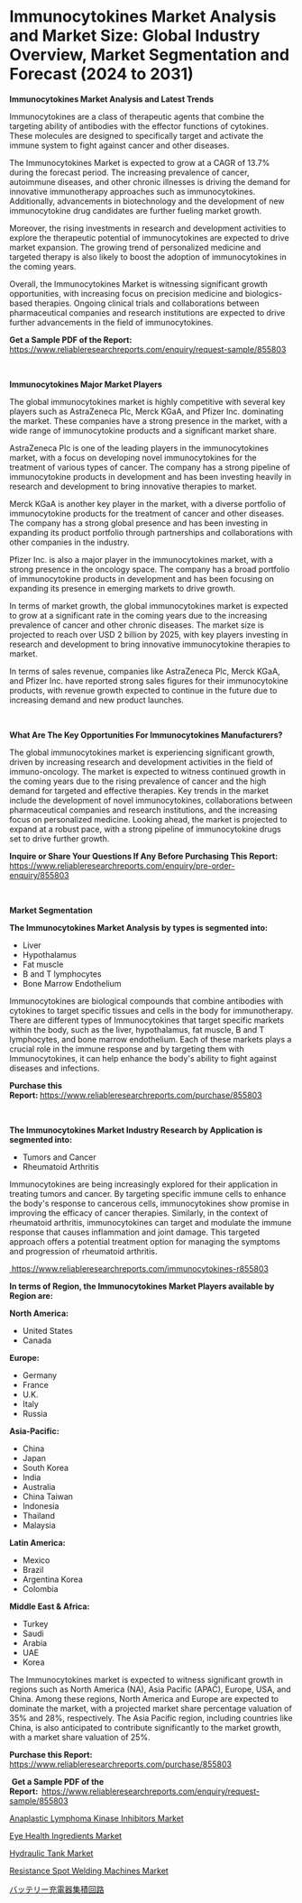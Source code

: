 <p><h1>Immunocytokines Market Analysis and Market Size: Global Industry Overview, Market Segmentation and Forecast (2024 to 2031)</h1></p><p><strong>Immunocytokines Market Analysis and Latest Trends</strong></p>
<p><p>Immunocytokines are a class of therapeutic agents that combine the targeting ability of antibodies with the effector functions of cytokines. These molecules are designed to specifically target and activate the immune system to fight against cancer and other diseases.</p><p>The Immunocytokines Market is expected to grow at a CAGR of 13.7% during the forecast period. The increasing prevalence of cancer, autoimmune diseases, and other chronic illnesses is driving the demand for innovative immunotherapy approaches such as immunocytokines. Additionally, advancements in biotechnology and the development of new immunocytokine drug candidates are further fueling market growth.</p><p>Moreover, the rising investments in research and development activities to explore the therapeutic potential of immunocytokines are expected to drive market expansion. The growing trend of personalized medicine and targeted therapy is also likely to boost the adoption of immunocytokines in the coming years.</p><p>Overall, the Immunocytokines Market is witnessing significant growth opportunities, with increasing focus on precision medicine and biologics-based therapies. Ongoing clinical trials and collaborations between pharmaceutical companies and research institutions are expected to drive further advancements in the field of immunocytokines.</p></p>
<p><strong>Get a Sample PDF of the Report:&nbsp;</strong> <a href="https://www.reliableresearchreports.com/enquiry/request-sample/855803">https://www.reliableresearchreports.com/enquiry/request-sample/855803</a></p>
<p>&nbsp;</p>
<p><strong>Immunocytokines Major Market Players</strong></p>
<p><p>The global immunocytokines market is highly competitive with several key players such as AstraZeneca Plc, Merck KGaA, and Pfizer Inc. dominating the market. These companies have a strong presence in the market, with a wide range of immunocytokine products and a significant market share. </p><p>AstraZeneca Plc is one of the leading players in the immunocytokines market, with a focus on developing novel immunocytokines for the treatment of various types of cancer. The company has a strong pipeline of immunocytokine products in development and has been investing heavily in research and development to bring innovative therapies to market. </p><p>Merck KGaA is another key player in the market, with a diverse portfolio of immunocytokine products for the treatment of cancer and other diseases. The company has a strong global presence and has been investing in expanding its product portfolio through partnerships and collaborations with other companies in the industry.</p><p>Pfizer Inc. is also a major player in the immunocytokines market, with a strong presence in the oncology space. The company has a broad portfolio of immunocytokine products in development and has been focusing on expanding its presence in emerging markets to drive growth.</p><p>In terms of market growth, the global immunocytokines market is expected to grow at a significant rate in the coming years due to the increasing prevalence of cancer and other chronic diseases. The market size is projected to reach over USD 2 billion by 2025, with key players investing in research and development to bring innovative immunocytokine therapies to market.</p><p>In terms of sales revenue, companies like AstraZeneca Plc, Merck KGaA, and Pfizer Inc. have reported strong sales figures for their immunocytokine products, with revenue growth expected to continue in the future due to increasing demand and new product launches.</p></p>
<p>&nbsp;</p>
<p><strong>What Are The Key Opportunities For Immunocytokines Manufacturers?</strong></p>
<p><p>The global immunocytokines market is experiencing significant growth, driven by increasing research and development activities in the field of immuno-oncology. The market is expected to witness continued growth in the coming years due to the rising prevalence of cancer and the high demand for targeted and effective therapies. Key trends in the market include the development of novel immunocytokines, collaborations between pharmaceutical companies and research institutions, and the increasing focus on personalized medicine. Looking ahead, the market is projected to expand at a robust pace, with a strong pipeline of immunocytokine drugs set to drive further growth.</p></p>
<p><strong>Inquire or Share Your Questions If Any Before Purchasing This Report:</strong> <a href="https://www.reliableresearchreports.com/enquiry/pre-order-enquiry/855803">https://www.reliableresearchreports.com/enquiry/pre-order-enquiry/855803</a></p>
<p>&nbsp;</p>
<p><strong>Market Segmentation</strong></p>
<p><strong>The Immunocytokines Market Analysis by types is segmented into:</strong></p>
<p><ul><li>Liver</li><li>Hypothalamus</li><li>Fat muscle</li><li>B and T lymphocytes</li><li>Bone Marrow Endothelium</li></ul></p>
<p><p>Immunocytokines are biological compounds that combine antibodies with cytokines to target specific tissues and cells in the body for immunotherapy. There are different types of Immunocytokines that target specific markets within the body, such as the liver, hypothalamus, fat muscle, B and T lymphocytes, and bone marrow endothelium. Each of these markets plays a crucial role in the immune response and by targeting them with Immunocytokines, it can help enhance the body's ability to fight against diseases and infections.</p></p>
<p><strong>Purchase this Report:&nbsp;</strong><a href="https://www.reliableresearchreports.com/purchase/855803">https://www.reliableresearchreports.com/purchase/855803</a></p>
<p>&nbsp;</p>
<p><strong>The Immunocytokines Market Industry Research by Application is segmented into:</strong></p>
<p><ul><li>Tumors and Cancer</li><li>Rheumatoid Arthritis</li></ul></p>
<p><p>Immunocytokines are being increasingly explored for their application in treating tumors and cancer. By targeting specific immune cells to enhance the body's response to cancerous cells, immunocytokines show promise in improving the efficacy of cancer therapies. Similarly, in the context of rheumatoid arthritis, immunocytokines can target and modulate the immune response that causes inflammation and joint damage. This targeted approach offers a potential treatment option for managing the symptoms and progression of rheumatoid arthritis.</p></p>
<p><a href="https://www.reliableresearchreports.com/immunocytokines-r855803">&nbsp;https://www.reliableresearchreports.com/immunocytokines-r855803</a></p>
<p><strong>In terms of Region, the Immunocytokines Market Players available by Region are:</strong></p>
<p>
    <p> <strong> North America: </strong>
        <ul>
            <li>United States</li>
            <li>Canada</li>
        </ul>
        </p> 
    <p> <strong> Europe: </strong>
        <ul>
            <li>Germany</li>
            <li>France</li>
            <li>U.K.</li>
            <li>Italy</li>
            <li>Russia</li>
        </ul>
        </p> 
    <p> <strong> Asia-Pacific: </strong>
        <ul>
            <li>China</li>
            <li>Japan</li>
            <li>South Korea</li>
            <li>India</li>
            <li>Australia</li>
            <li>China Taiwan</li>
            <li>Indonesia</li>
            <li>Thailand</li>
            <li>Malaysia</li>
        </ul>
        </p> 
    <p> <strong> Latin America: </strong>
        <ul>
            <li>Mexico</li>
            <li>Brazil</li>
            <li>Argentina Korea</li>
            <li>Colombia</li>
        </ul>
        </p> 
    <p> <strong> Middle East & Africa: </strong>
        <ul>
            <li>Turkey</li>
            <li>Saudi</li>
            <li>Arabia</li>
            <li>UAE</li>
            <li>Korea</li>
        </ul>
    </p>
    </p>
<p><p>The Immunocytokines market is expected to witness significant growth in regions such as North America (NA), Asia Pacific (APAC), Europe, USA, and China. Among these regions, North America and Europe are expected to dominate the market, with a projected market share percentage valuation of 35% and 28%, respectively. The Asia Pacific region, including countries like China, is also anticipated to contribute significantly to the market growth, with a market share valuation of 25%.</p></p>
<p><strong>Purchase this Report: </strong><a href="https://www.reliableresearchreports.com/purchase/855803">https://www.reliableresearchreports.com/purchase/855803</a></p>
<p>&nbsp;<strong>Get a Sample PDF of the Report:&nbsp;&nbsp;</strong><a href="https://www.reliableresearchreports.com/enquiry/request-sample/855803">https://www.reliableresearchreports.com/enquiry/request-sample/855803</a></p>
<p><strong></strong></p>
<p><p><a href="https://github.com/MyrtisWest1/Market-Research-Report-List-1/blob/main/anaplastic-lymphoma-kinase-inhibitors-market.md">Anaplastic Lymphoma Kinase Inhibitors Market</a></p><p><a href="https://github.com/brenzgnarento/Market-Research-Report-List-2/blob/main/eye-health-ingredients-market.md">Eye Health Ingredients Market</a></p><p><a href="https://www.linkedin.com/pulse/hydraulic-tank-market-insight-trends-growth-forecasted-dls4e">Hydraulic Tank Market</a></p><p><a href="https://www.linkedin.com/pulse/resistance-spot-welding-machines-market-report-reveals-lvz9e">Resistance Spot Welding Machines Market</a></p><p><a href="https://github.com/deonnorth8/Market-Research-Report-List-1/blob/main/887896758329.md">バッテリー充電器集積回路</a></p></p>